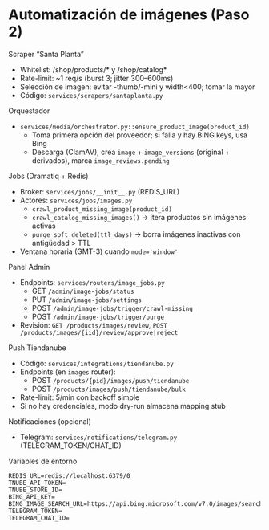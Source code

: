 <!-- NG-HEADER: Nombre de archivo: JOBS_TNUBE.md -->
<!-- NG-HEADER: Ubicación: docs/JOBS_TNUBE.md -->
<!-- NG-HEADER: Descripción: Documentación de jobs y sincronización con Tiendanube. -->
<!-- NG-HEADER: Lineamientos: Ver AGENTS.md -->
Automatización de imágenes (Paso 2)
===================================

Scraper “Santa Planta”
- Whitelist: /shop/products/* y /shop/catalog*
- Rate-limit: ~1 req/s (burst 3; jitter 300–600ms)
- Selección de imagen: evitar -thumb/-mini y width<400; tomar la mayor
- Código: `services/scrapers/santaplanta.py`

Orquestador
- `services/media/orchestrator.py::ensure_product_image(product_id)`
  - Toma primera opción del proveedor; si falla y hay BING keys, usa Bing
  - Descarga (ClamAV), crea `image` + `image_versions` (original + derivados), marca `image_reviews.pending`

Jobs (Dramatiq + Redis)
- Broker: `services/jobs/__init__.py` (REDIS_URL)
- Actores: `services/jobs/images.py`
  - `crawl_product_missing_image(product_id)`
  - `crawl_catalog_missing_images()` → itera productos sin imágenes activas
  - `purge_soft_deleted(ttl_days)` → borra imágenes inactivas con antigüedad > TTL
- Ventana horaria (GMT-3) cuando `mode='window'`

Panel Admin
- Endpoints: `services/routers/image_jobs.py`
  - GET `/admin/image-jobs/status`
  - PUT `/admin/image-jobs/settings`
  - POST `/admin/image-jobs/trigger/crawl-missing`
  - POST `/admin/image-jobs/trigger/purge`
- Revisión: `GET /products/images/review`, `POST /products/images/{iid}/review/approve|reject`

Push Tiendanube
- Código: `services/integrations/tiendanube.py`
- Endpoints (en `images` router):
  - POST `/products/{pid}/images/push/tiendanube`
  - POST `/products/images/push/tiendanube/bulk`
- Rate-limit: 5/min con backoff simple
- Si no hay credenciales, modo dry-run almacena mapping stub

Notificaciones (opcional)
- Telegram: `services/notifications/telegram.py` (TELEGRAM_TOKEN/CHAT_ID)

Variables de entorno
```
REDIS_URL=redis://localhost:6379/0
TNUBE_API_TOKEN=
TNUBE_STORE_ID=
BING_API_KEY=
BING_IMAGE_SEARCH_URL=https://api.bing.microsoft.com/v7.0/images/search
TELEGRAM_TOKEN=
TELEGRAM_CHAT_ID=
```

